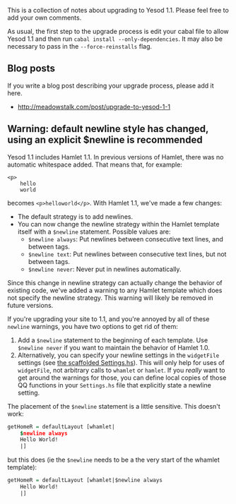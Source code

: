 This is a collection of notes about upgrading to Yesod 1.1. Please feel free to add your own comments.

As usual, the first step to the upgrade process is edit your cabal file to allow Yesod 1.1 and then run `cabal install --only-dependencies`. It may also be necessary to pass in the `--force-reinstalls` flag.

## Blog posts

If you write a blog post describing your upgrade process, please add it here.

* http://meadowstalk.com/post/upgrade-to-yesod-1-1

## Warning: default newline style has changed, using an explicit $newline is recommended

Yesod 1.1 includes Hamlet 1.1. In previous versions of Hamlet, there was no automatic whitespace added. That means that, for example:

```
<p>
    hello
    world
```

becomes `<p>helloworld</p>`. With Hamlet 1.1, we've made a few changes:

* The default strategy is to add newlines.
* You can now change the newline strategy within the Hamlet template itself with a `$newline` statement. Possible values are:
    * `$newline always`: Put newlines between consecutive text lines, and between tags.
    * `$newline text`: Put newlines between consecutive text lines, but not between tags.
    * `$newline never`: Never put in newlines automatically.

Since this change in newline strategy can actually change the behavior of existing code, we've added a warning to any Hamlet template which does not specify the newline strategy. This warning will likely be removed in future versions.

If you're upgrading your site to 1.1, and you're annoyed by all of these `newline` warnings, you have two options to get rid of them:

1. Add a `$newline` statement to the beginning of each template. Use `$newline never` if you want to maintain the behavior of Hamlet 1.0.
2. Alternatively, you can specify your newline settings in the `widgetFile` settings (see [the scaffolded Settings.hs](https://github.com/yesodweb/yesod/blob/4fbfca050ea8e10851d7f9290cf9c1e8bcf91c28/yesod/scaffold/Settings.hs.cg#L54)). This will only help for uses of `widgetFile`, not arbitrary calls to `whamlet` or `hamlet`. If you *really* want to get around the warnings for those, you can define local copies of those QQ functions in your `Settings.hs` file that explicitly state a newline setting.

The placement of the `$newline` statement is a little sensitive. This doesn't work:

```haskell
getHomeR = defaultLayout [whamlet|
    $newline always
    Hello World!
    |]
```

but this does (ie the `$newline` needs to be a the very start of the whamlet template):

```haskell
getHomeR = defaultLayout [whamlet|$newline always
    Hello World!
    |]
```